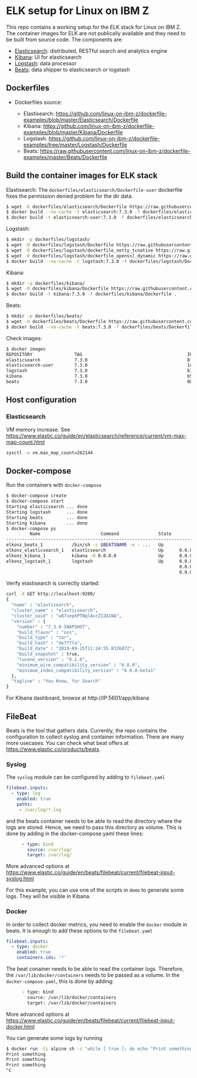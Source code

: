 # ELK setup for Linux on IBM Z
This repo contains a working setup for the ELK stack for Linux on IBM Z. The container images for ELK are not publically available and they need to be built from source code. The components are:
   - [Elasticsearch](https://www.elastic.co/products/elasticsearch): distributed, RESTful search and analytics engine 
   - [Kibana](https://www.elastic.co/products/kibana): UI for elasticsearch
   - [Logstash](https://www.elastic.co/products/logstash): data processor
   - [Beats](https://www.elastic.co/products/beats): data shipper to elasticsearch or logstash
   
## Dockerfiles
- Dockerfiles source:

   - Elastisearch: https://github.com/linux-on-ibm-z/dockerfile-examples/blob/master/Elasticsearch/Dockerfile
   - Kibana: https://github.com/linux-on-ibm-z/dockerfile-examples/blob/master/Kibana/Dockerfile
   - Logstash: https://github.com/linux-on-ibm-z/dockerfile-examples/tree/master/Logstash/Dockerfile
   - Beats: https://raw.githubusercontent.com/linux-on-ibm-z/dockerfile-examples/master/Beats/Dockerfile

## Build the container images for ELK stack

Elastisearch:
The `dockerfiles/elasticsearch/Dockerfile-user` dockerfile fixes the permission denied problem for the dir data.
```sh
$ wget -O dockerfiles/elasticsearch/Dockerfile https://raw.githubusercontent.com/linux-on-ibm-z/dockerfile-examples/master/Elasticsearch/Dockerfile
$ docker build --no-cache -t elasticsearch:7.3.0 -f dockerfiles/elasticsearch/Dockerfile .
$ docker build -t elasticsearch-user:7.3.0 -f dockerfiles/elasticsearch/Dockerfile-user .
```

Logstash:
```sh
$ mkdir -p dockerfiles/logstash/
$ wget -O dockerfiles/logstash/Dockerfile https://raw.githubusercontent.com/linux-on-ibm-z/dockerfile-examples/master/Logstash/Dockerfile
$ wget -O dockerfiles/logstash/dockerfile_netty_tcnative https://raw.githubusercontent.com/linux-on-ibm-z/dockerfile-examples/master/Logstash/dockerfile_netty_tcnative
$ wget -O dockerfiles/logstash/dockerfile_openssl_dynamic https://raw.githubusercontent.com/linux-on-ibm-z/dockerfile-examples/master/Logstash/dockerfile_openssl_dynamic
$ docker build --no-cache -t logstash:7.3.0 -f dockerfiles/logstash/Dockerfile .
```

Kibana:
```sh
$ mkdir -p dockerfiles/kibana/
$ wget -O dockerfiles/kibana/Dockerfile https://raw.githubusercontent.com/linux-on-ibm-z/dockerfile-examples/master/Kibana/Dockerfile
$ docker build -t kibana:7.3.0 -f dockerfiles/kibana/Dockerfile .
```
Beats:
```sh
$ mkdir -p dockerfiles/beats/
$ wget -O dockerfiles/beats/Dockerfile https://raw.githubusercontent.com/linux-on-ibm-z/dockerfile-examples/master/Beats/Dockerfile
$ docker build --no-cache -t beats:7.3.0 -f dockerfiles/beats/Dockerfile .
```

Check images:
```sh
$ docker images
REPOSITORY                TAG                                        IMAGE ID            CREATED             SIZE
elasticsearch             7.3.0                                      8fa079cb4f10        41 minutes ago      1.02GB
elasticsearch-user        7.3.0                                      1ccfd62bc03e        10 minutes ago      1.18GB
logstash                  7.3.0                                      679cbd6747e1        4 hours ago         633MB
kibana                    7.3.0                                      b5f05d642069        18 hours ago        527MB
beats                     7.3.0                                      08d107976951        3 days ago          1.43GB
```

## Host configuration

### Elasticsearch
VM memory increase. See https://www.elastic.co/guide/en/elasticsearch/reference/current/vm-max-map-count.html
```sh
sysctl -w vm.max_map_count=262144
```

## Docker-compose
Run the containers with `docker-compose`
```sh
$ docker-compose create
$ docker-compose start
Starting elasticsearch ... done
Starting logstash      ... done
Starting beats         ... done
Starting kibana        ... done
$ docker-compose ps   
         Name                       Command               State                            Ports                          
--------------------------------------------------------------------------------------------------------------------------
elkonz_beats_1           /bin/sh -c $BEATSNAME -e - ...   Up                                                              
elkonz_elasticsearch_1   elasticsearch                    Up      0.0.0.0:9200->9200/tcp, 0.0.0.0:9300->9300/tcp          
elkonz_kibana_1          kibana -H 0.0.0.0                Up      0.0.0.0:5601->5601/tcp                                  
elkonz_logstash_1        logstash                         Up      0.0.0.0:5000->5000/tcp, 5043/tcp,                       
                                                                  0.0.0.0:5044->5044/tcp, 514/tcp, 9292/tcp,              
                                                                  0.0.0.0:9600->9600/tcp
```
Verify elastisearch is correctly started:
```sh
curl -X GET http://localhost:9200/
{
  "name" : "elastisearch",
  "cluster_name" : "elasticsearch",
  "cluster_uuid" : "w87vepkPTNqlAxrZIZA1NA",
  "version" : {
    "number" : "7.3.0-SNAPSHOT",
    "build_flavor" : "oss",
    "build_type" : "tar",
    "build_hash" : "de777fa",
    "build_date" : "2019-09-25T11:24:55.832607Z",
    "build_snapshot" : true,
    "lucene_version" : "8.1.0",
    "minimum_wire_compatibility_version" : "6.8.0",
    "minimum_index_compatibility_version" : "6.0.0-beta1"
  },
  "tagline" : "You Know, for Search"
}
```
For Kibana dashboard, browse at http://IP:5601/app/kibana

## FileBeat
Beats is the tool that gathers data. Currently, the repo contains the configuration to collect syslog and container information. There are many more usecases. You can check what beat offers at https://www.elastic.co/products/beats.
### Syslog
The `syslog` module can be configured by adding to `filebeat.yaml`
```yaml
filebeat.inputs:
  - type: log
    enabled: true
    paths:
     - /var/log/*.log
```
and the beats container needs to be able to read the directory where the logs are stored. Hence, we need to pass this directory as volume. This is done by adding in the docker-compose.yaml these lines:
```yaml
      - type: bind
        source: /var/log/
        target: /var/log/
```
More advanced options at https://www.elastic.co/guide/en/beats/filebeat/current/filebeat-input-syslog.html

For this example, you can use one of the scripts in `demo` to generate some logs. They will be visible in Kibana. 

### Docker

In order to collect docker metrics, you need to enable the `docker` module in beats. It is enough to add
these options to the `filebeat.yaml`
```yaml
filebeat.inputs:
  - type: docker
    enabled: true
    containers.ids: '*'
```
The beat conainer needs to be able to read the container logs. Therefore, the `/var/lib/docker/containers` needs to be passed as a volume. In the `docker-compose.yaml`, this is done by adding:
```sh
      - type: bind
        source: /var/lib/docker/containers
        target: /var/lib/docker/containers
```
More advanced options at https://www.elastic.co/guide/en/beats/filebeat/current/filebeat-input-docker.html

You can generate some logs by running
```sh
$ docker run -ti alpine sh -c 'while [ true ]; do echo "Print something" && sleep 5 ; done'
Print something
Print something
Print something
^C
```

